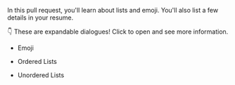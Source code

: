 In this pull request, you'll learn about lists and emoji. You'll also list a few details in your resume.

👇 These are expandable dialogues! Click to open and see more information.

* Emoji
- Ordered Lists
+ Unordered Lists
